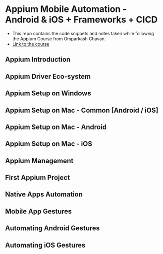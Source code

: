 # Appium Mobile Automation - Android & iOS + Frameworks + CICD

* This repo contains the code snippets and notes taken while following the Appium Course from Omparkash Chavan.
* [Link to the course](https://www.udemy.com/course/the-complete-appium-course-for-ios-and-android/)


## Appium Introduction

## Appium Driver Eco-system

## Appium Setup on Windows

## Appium Setup on Mac - Common [Android / iOS]

## Appium Setup on Mac - Android

## Appium Setup on Mac - iOS

## Appium Management

## First Appium Project

## Native Apps Automation

## Mobile App Gestures

## Automating Android Gestures

## Automating iOS Gestures




